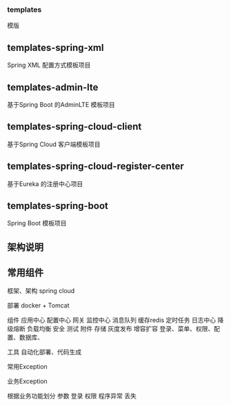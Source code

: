### templates ###
模版


## templates-spring-xml ##
Spring XML 配置方式模板项目

## templates-admin-lte ##
基于Spring Boot 的AdminLTE 模板项目

## templates-spring-cloud-client ##
基于Spring Cloud 客户端模板项目

## templates-spring-cloud-register-center ##
基于Eureka 的注册中心项目

## templates-spring-boot ##
Spring Boot 模板项目


## 架构说明 ##


## 常用组件 ##

框架、架构
 spring cloud
 
部署
 docker + Tomcat
 
组件
 应用中心
 配置中心
 网关
 监控中心
 消息队列
 缓存redis
 定时任务
 日志中心
 降级熔断
 负载均衡
 安全
 测试
 附件
 存储
 灰度发布
 增容扩容
 登录、菜单、权限、配置、数据库、
 
工具
 自动化部署、代码生成



常用Exception 

业务Exception

根据业务功能划分
	参数
	登录
	权限
	程序异常
	丢失




